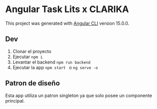 # Angular Task Lits x CLARIKA

This project was generated with [Angular CLI](https://github.com/angular/angular-cli) version 15.0.0.

## Dev
1. Clonar el proyecto
2. Ejecutar ``` npm i ```
3. Levantar el backend ``` npm run backend ```
4. Ejecutar la app ```npm start ```  o  ``` ng serve -o ```

## Patron de diseño
Esta app utiliza un patron singleton ya que solo posee un componente principal.